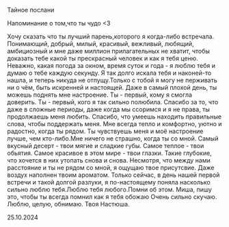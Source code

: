 

 Тайное послани


Напоминание о том,что ты чудо <3

Хочу сказать что ты лучший парень,которого я когда-либо встречала. 
Понимающий, добрый, милый, красивый, вежливый, любящий, амбициозный и мне даже миллион прилагательных не хватит, чтобы доказать тебе какой ты прескрасный человек и как я тебя ценю.
Неважно, какая погода за окном, время суток и года - я люблю тебя и думаю о тебе каждую секунду.
Я так долго искала тебя и наконей-то нашла, и теперь никуда не отпущу.Только с тобой я могу не перживать ни о чём, быть искренней и настоящей.
Даже в самый плохой день, ты можешь поднять мне настроение. Ты - первый, кому я смогла доверить. Ты - первый, кого я так сильно полюбила.
Спасибо за то, что даже в сложные периоды, даже когда мы ссоримся и я не права, ты продолжаешь меня любить.
Спасибо, что умеешь находить правильные слова, чтобы поддержать меня. Мне всегда тепло и комфортно, уютно и радостно, когда ты рядом.
Ты чувствуешь меня и моё настроение лучше, чем кто-либо.Мне ничего не страшно, когда ты со мной.
Самый вкусный десерт - твои мягие и сладкие губы. Самое теплое - твои обьятия. Самое красивое в этом мире - твои глазки.
Такие глубокие, что хочется в них утопать снова и снова.
Несмотря, что между нами расстояние и ты не рядом со мной, я ощущаю твое присутсвие. Даже воздух наполнен твоим ароматом.
Только сейчас, в день нашей первой встречи и такой долгой разлуки, я по-настоящему поняла насколько сильно люблю тебя.Люблю тебя любого.Помни об этом.
Миша, пишу это, чтобы ты всегда помнил как я тебя обожаю
Очень сильно скучаю. Люблю, целую, обнимаю. Твоя Настюша.

25.10.2024</p>
